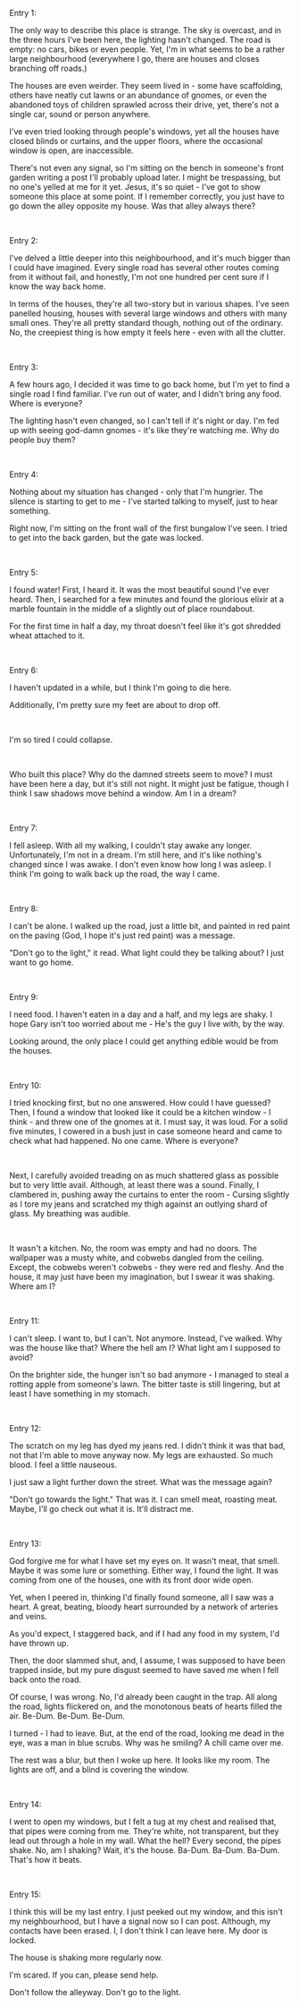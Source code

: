 Entry 1: 

The only way to describe this place is strange. The sky is overcast, and in the three hours I've been here, the lighting hasn't changed. The road is empty: no cars, bikes or even people. Yet, I'm in what seems to be a rather large neighbourhood (everywhere I go, there are houses and closes branching off roads.)

The houses are even weirder. They seem lived in - some have scaffolding, others have neatly cut lawns or an abundance of gnomes, or even the abandoned toys of children sprawled across their drive, yet, there's not a single car, sound or person anywhere. 

I've even tried looking through people's windows, yet all the houses have closed blinds or curtains, and the upper floors, where the occasional window is open, are inaccessible. 

There's not even any signal, so I'm sitting on the bench in someone's front garden writing a post I'll probably upload later. I might be trespassing, but no one's yelled at me for it yet. Jesus, it's so quiet - I've got to show someone this place at some point. If I remember correctly, you just have to go down the alley opposite my house. Was that alley always there?

&#x200B;

Entry 2: 

I've delved a little deeper into this neighbourhood, and it's much bigger than I could have imagined. Every single road has several other routes coming from it without fail, and honestly, I'm not one hundred per cent sure if I know the way back home. 

In terms of the houses, they're all two-story but in various shapes. I've seen panelled housing, houses with several large windows and others with many small ones. They're all pretty standard though, nothing out of the ordinary. No, the creepiest thing is how empty it feels here - even with all the clutter. 

&#x200B;

Entry 3:

A few hours ago, I decided it was time to go back home, but I'm yet to find a single road I find familiar. I've run out of water, and I didn't bring any food. Where is everyone? 

The lighting hasn't even changed, so I can't tell if it's night or day. I'm fed up with seeing god-damn gnomes - it's like they're watching me. Why do people buy them? 

&#x200B;

Entry 4: 

Nothing about my situation has changed - only that I'm hungrier. The silence is starting to get to me - I've started talking to myself, just to hear something. 

Right now, I'm sitting on the front wall of the first bungalow I've seen. I tried to get into the back garden, but the gate was locked.  

&#x200B;

Entry 5: 

I found water! First, I heard it. It was the most beautiful sound I've ever heard. Then, I searched for a few minutes and found the glorious elixir at a marble fountain in the middle of a slightly out of place roundabout. 

For the first time in half a day, my throat doesn't feel like it's got shredded wheat attached to it. 

&#x200B;

Entry 6: 

I haven't updated in a while, but I think I'm going to die here.

Additionally, I'm pretty sure my feet are about to drop off. 

&#x200B;

I'm so tired I could collapse. 

&#x200B;

Who built this place? Why do the damned streets seem to move? I must have been here a day, but it's still not night. It might just be fatigue, though I think I saw shadows move behind a window. Am I in a dream?

&#x200B;

Entry 7:

I fell asleep. With all my walking, I couldn't stay awake any longer. Unfortunately, I'm not in a dream. I'm still here, and it's like nothing's changed since I was awake. I don't even know how long I was asleep. I think I'm going to walk back up the road, the way I came.

&#x200B;

Entry 8:

I can't be alone. I walked up the road, just a little bit, and painted in red paint on the paving (God, I hope it's just red paint) was a message. 

"Don't go to the light," it read. What light could they be talking about? I just want to go home. 

&#x200B;

Entry 9:

I need food. I haven't eaten in a day and a half, and my legs are shaky. I hope Gary isn't too worried about me - He's the guy I live with, by the way. 

Looking around, the only place I could get anything edible would be from the houses. 

&#x200B;

Entry 10: 

I tried knocking first, but no one answered. How could I have guessed? Then, I found a window that looked like it could be a kitchen window - I think - and threw one of the gnomes at it. I must say, it was loud. For a solid five minutes, I cowered in a bush just in case someone heard and came to check what had happened. No one came. Where is everyone? 

&#x200B;

Next, I carefully avoided treading on as much shattered glass as possible but to very little avail. Although, at least there was a sound. Finally, I clambered in, pushing away the curtains to enter the room - Cursing slightly as I tore my jeans and scratched my thigh against an outlying shard of glass. My breathing was audible. 

&#x200B;

It wasn't a kitchen. No, the room was empty and had no doors. The wallpaper was a musty white, and cobwebs dangled from the ceiling. Except, the cobwebs weren't cobwebs - they were red and fleshy. And the house, it may just have been my imagination, but I swear it was shaking. Where am I? 

&#x200B;

Entry 11: 

I can't sleep. I want to, but I can't. Not anymore. Instead, I've walked. Why was the house like that? Where the hell am I? What light am I supposed to avoid? 

On the brighter side, the hunger isn't so bad anymore - I managed to steal a rotting apple from someone's lawn. The bitter taste is still lingering, but at least I have something in my stomach. 

&#x200B;

Entry 12:

The scratch on my leg has dyed my jeans red. I didn't think it was that bad, not that I'm able to move anyway now. My legs are exhausted. So much blood. I feel a little nauseous. 

I just saw a light further down the street. What was the message again? 

"Don't go towards the light." That was it. I can smell meat, roasting meat. Maybe, I'll go check out what it is. It'll distract me. 

&#x200B;

Entry 13: 

God forgive me for what I have set my eyes on. It wasn't meat, that smell. Maybe it was some lure or something. Either way, I found the light. It was coming from one of the houses, one with its front door wide open. 

Yet, when I peered in, thinking I'd finally found someone, all I saw was a heart. A great, beating, bloody heart surrounded by a network of arteries and veins. 

As you'd expect, I staggered back, and if I had any food in my system, I'd have thrown up. 

Then, the door slammed shut, and, I assume, I was supposed to have been trapped inside, but my pure disgust seemed to have saved me when I fell back onto the road. 

Of course, I was wrong. No, I'd already been caught in the trap. All along the road, lights flickered on, and the monotonous beats of hearts filled the air. Be-Dum. Be-Dum. Be-Dum. 

I turned - I had to leave. But, at the end of the road, looking me dead in the eye, was a man in blue scrubs. Why was he smiling? A chill came over me. 

The rest was a blur, but then I woke up here. It looks like my room. The lights are off, and a blind is covering the window. 

&#x200B;

Entry 14: 

I went to open my windows, but I felt a tug at my chest and realised that, that pipes were coming from me. They're white, not transparent, but they lead out through a hole in my wall. What the hell? Every second, the pipes shake. No, am I shaking? Wait, it's the house. Ba-Dum. Ba-Dum. Ba-Dum. That's how it beats. 

&#x200B;

Entry 15: 

I think this will be my last entry. I just peeked out my window, and this isn't my neighbourhood, but I have a signal now so I can post. Although, my contacts have been erased. I, I don't think I can leave here. My door is locked. 

The house is shaking more regularly now.  

I'm scared. If you can, please send help. 

Don't follow the alleyway. Don't go to the light.
